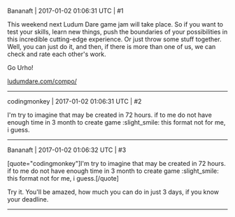 Bananaft | 2017-01-02 01:06:31 UTC | #1

This weekend next Ludum Dare game jam will take place. So if you want to test your skills, learn new things, push the boundaries of your possibilities in this incredible cutting-edge experience. Or just throw some stuff together. Well, you can just do it, and then, if there is more than one of us, we can check and rate each other's work.

Go Urho!

[ludumdare.com/compo/](http://ludumdare.com/compo/)

-------------------------

codingmonkey | 2017-01-02 01:06:31 UTC | #2

I'm try to imagine that may be created in 72 hours. 
if to me do not have enough time in 3 month to create game :slight_smile:
this format not for me, i guess.

-------------------------

Bananaft | 2017-01-02 01:06:32 UTC | #3

[quote="codingmonkey"]I'm try to imagine that may be created in 72 hours. 
if to me do not have enough time in 3 month to create game :slight_smile:
this format not for me, i guess.[/quote]

Try it. You'll be amazed, how much you can do in just 3 days, if you know your deadline.

-------------------------


